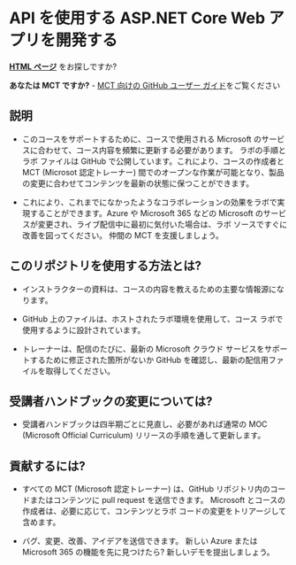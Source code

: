 # API を使用する ASP.NET Core Web アプリを開発する

**[HTML ページ](https://microsoftlearning.github.io/APL-2002-develop-aspnet-core-consumes-api/)** をお探しですか?

**あなたは MCT ですか?** - [MCT 向けの GitHub ユーザー ガイド](https://microsoftlearning.github.io/MCT-User-Guide/)をご覧ください

## 説明

- このコースをサポートするために、コースで使用される Microsoft のサービスに合わせて、コース内容を頻繁に更新する必要があります。 ラボの手順とラボ ファイルは GitHub で公開しています。これにより、コースの作成者と MCT (Microsot 認定トレーナー) 間でのオープンな作業が可能となり、製品の変更に合わせてコンテンツを最新の状態に保つことができます。

- これにより、これまでになかったようなコラボレーションの効果をラボで実現することができます。Azure や Microsoft 365 などの Microsoft のサービスが変更され、ライブ配信中に最初に気付いた場合は、ラボ ソースですぐに改善を図ってください。 仲間の MCT を支援しましょう。

## このリポジトリを使用する方法とは?

- インストラクターの資料は、コースの内容を教えるための主要な情報源になります。

- GitHub 上のファイルは、ホストされたラボ環境を使用して、コース ラボで使用するように設計されています。

- トレーナーは、配信のたびに、最新の Microsoft クラウド サービスをサポートするために修正された箇所がないか GitHub を確認し、最新の配信用ファイルを取得してください。

## 受講者ハンドブックの変更については?

- 受講者ハンドブックは四半期ごとに見直し、必要があれば通常の MOC (Microsoft Official Curriculum) リリースの手順を通して更新します。

## 貢献するには?

- すべての MCT (Microsoft 認定トレーナー) は、GitHub リポジトリ内のコードまたはコンテンツに pull request を送信できます。 Microsoft とコースの作成者は、必要に応じて、コンテンツとラボ コードの変更をトリアージして含めます。

- バグ、変更、改善、アイデアを送信できます。 新しい Azure または Microsoft 365 の機能を先に見つけたら? 新しいデモを提出しましょう。
